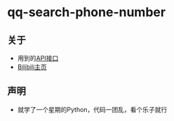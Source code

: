 # qq-search-phone-number

[API接口]:https://zy.xywlapi.cc/
[Bilibili主页]:https://space.bilibili.com/66767091

## 关于

+ 用到的[API接口]
+ [Bilibili主页]

## 声明

+ 就学了一个星期的Python，代码一团乱，看个乐子就行
